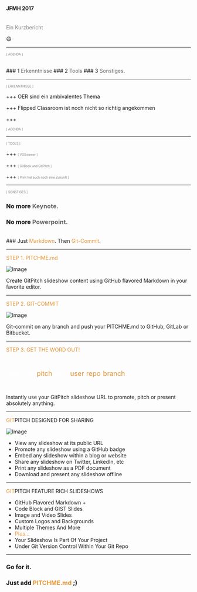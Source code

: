 #### JFMH 2017
<br>
<span style="color:gray">Ein Kurzbericht</span>

:smile:

---

<span style="color:gray; font-size:0.6em;">[ AGENDA ]</span>

<br>
### 1 <span style="color: #666666">Erkenntnisse</span>
### <span class="fragment" data-fragment-index="1">2 <span style="color: #666666">Tools</span>
### <span class="fragment" data-fragment-index="2">3 <span style="color: #666666">Sonstiges</span>.</li>

---
<span style="color:gray; font-size:0.6em;">[ ERKENNTNISSE ]</span>

+++
OER sind ein ambivalentes Thema

+++
Flipped Classroom ist noch nicht so richtig angekommen

+++

<span style="color:gray; font-size:0.6em;">[ AGENDA ]</span>

---
<span style="color:gray; font-size:0.6em;">[ TOOLS ]</span>

+++
<span style="color:gray; font-size:0.6em;">[ VOSviewer ]</span>

+++
<span style="color:gray; font-size:0.6em;">[ GitBook und GitPitch ]</span>

+++
<span style="color:gray; font-size:0.6em;">[ Print hat auch noch eine Zukunft ]</span>

---
<span style="color:gray; font-size:0.6em;">[ SONSTIGES ]</span>

<!-- .slide: data-autoslide="2000" -->

### No more <span style="color: #666666">Keynote.</span>
### <span class="fragment" data-fragment-index="1" data-autoslide="2000">No more <span style="color: #666666">Powerpoint.</span>
<br>
### <span class="fragment" data-fragment-index="2" data-autoslide="3500">Just <span style="color: #e49436">Markdown</span>. Then <span style="color: #e49436">Git-Commit</span>.</li>

---

<span style="color: #e49436">STEP 1. PITCHME.md</span>

![Image](./assets/md/assets/markdown.png)

Create GitPitch slideshow content using GitHub flavored Markdown in your favorite editor.

---

<span style="color: #e49436">STEP 2. GIT-COMMIT</span>

![Image](./assets/md/assets/terminal.png)

Git-commit on any branch and push your PITCHME.md to GitHub, GitLab or Bitbucket.

---

<span style="color: #e49436">STEP 3. GET THE WORD OUT!</span>

<br>

<span style="font-size: 1.3em;"><span style="color:white">htt</span><span style="color:white">ps://git</span><span style="color: #e49436">pitch</span><span style="color: white">.com/<span style="color: #e49436">user</span>/<span style="color: #e49436">repo</span>/<span style="color: #e49436">branch</span></span>

<br>

Instantly use your GitPitch slideshow URL to promote, pitch or present absolutely anything.

---
<!-- .slide: data-autoslide="11000" -->

<span style="color: #e49436">GIT</span>PITCH DESIGNED FOR SHARING

![Image](./assets/md/assets/gp-social.jpg)

- View any slideshow at its public URL
- Promote any slideshow using a GitHub badge
- Embed any slideshow within a blog or website
- Share any slideshow on Twitter, LinkedIn, etc
- Print any slideshow as a PDF document
- Download and present any slideshow offline

---
<!-- .slide: data-autoslide="12000" -->

<span style="color: #e49436">GIT</span>PITCH FEATURE RICH SLIDESHOWS

- GitHub Flavored Markdown +
- Code Block and GIST Slides
- Image and Video Slides
- Custom Logos and Backgrounds
- Multiple Themes And More
- <span style="color: #e49436">Plus...</span>
- Your Slideshow Is Part Of Your Project
- Under Git Version Control Within Your Git Repo


---
<!-- .slide: data-autoslide="8000" -->

### Go for it.
### Just add <span style="color: #e49436; text-transform: none">PITCHME.md</span> ;)
